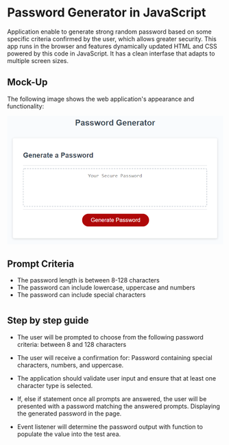 # Password Generator in JavaScript
 
Application enable to generate strong random password based on some specific criteria confirmed by the user, which allows greater security. This app runs in the browser and features dynamically updated HTML and CSS powered by this code in JavaScript. It has a clean interfase that adapts to multiple screen sizes.

## Mock-Up

The following image shows the web application's appearance and functionality:

![The Password Generator application displays a red button to "Generate Password".](./Assets/03-javascript-homework-demo.png)


## Prompt Criteria 

* The password length is between 8-128 characters
* The password can include lowercase, uppercase and numbers
* The password can include special characters  

#

## Step by step guide

* The user will be prompted to choose from the following password criteria: between 8 and 128 characters

* The user will receive a confirmation for: Password containing special characters, numbers, and uppercase.

* The application should validate user input and ensure that at least one character type is selected.

* If, else if statement once all prompts are answered, the user will be presented with a password matching the answered prompts. Displaying the generated password in the page. 

* Event listener will determine the password output with function to populate the value into the test area.

#
